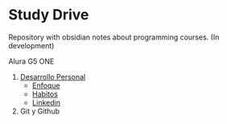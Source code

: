 # Study Drive
Repository with obsidian notes about programming courses. (In development)

Alura G5 ONE
1. [Desarrollo Personal](01_desarrollo_personal/desarrollo_personal.md)
	- [Enfoque](01_desarrollo_personal/enfoque.md)
	- [Habitos](01_desarrollo_personal/habitos.md)
	- [Linkedin](01_desarrollo_personal/linkedin.md)
2. Git y Github